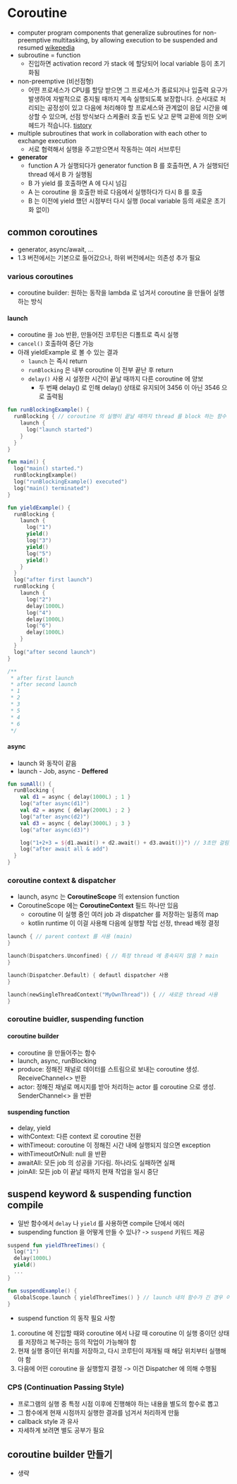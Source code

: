 # Coroutine
- computer program components that generalize subroutines for non-preemptive multitasking, by allowing execution to be suspended and resumed [wikepedia](https://en.wikipedia.org/wiki/Coroutine)
- subroutine = function
  - 진입하면 activation record 가 stack 에 할당되어 local variable 등이 초기화됨
- non-preemptive (비선점형)
  - 어떤 프로세스가 CPU를 할당 받으면 그 프로세스가 종료되거나 입출력 요구가 발생하여 자발적으로 중지될 때까지 계속 실행되도록 보장합니다. 순서대로 처리되는 공정성이 있고 다음에 처리해야 할 프로세스와 관계없이 응답 시간을 예상할 수 있으며, 선점 방식보다 스케줄러 호출 빈도 낮고 문맥 교환에 의한 오버헤드가 적습니다. [tistory](https://jwprogramming.tistory.com/14)
- multiple subroutines that work in collaboration with each other to exchange execution
  - 서로 협력해서 실행을 주고받으면서 작동하는 여러 서브루틴
- **generator**
  - function A 가 실행되다가 generator function B 를 호출하면, A 가 실행되던 thread 에서 B 가 실행됨
  - B 가 yield 를 호출하면 A 에 다시 넘김
  - A 는 coroutine 을 호출한 바로 다음에서 실행하다가 다시 B 를 호출
  - B 는 이전에 yield 했던 시점부터 다시 실행 (local variable 등의 새로운 초기화 없이)

## common coroutines
- generator, async/await, ...
- 1.3 버전에서는 기본으로 들어갔으나, 하위 버전에서는 의존성 추가 필요

### various coroutines
- coroutine builder: 원하는 동작을 lambda 로 넘겨서 coroutine 을 만들어 실행하는 방식

#### launch
- coroutine 을 `Job` 반환, 만들어진 코루틴은 디폴트로 즉시 실행
- `cancel()` 호출하여 중단 가능
- 아래 yieldExample 로 볼 수 있는 결과
  - `launch` 는 즉시 return
  - `runBlocking` 은 내부 coroutine 이 전부 끝난 후 return
  - `delay()` 사용 시 설정한 시간이 끝날 때까지 다른 coroutine 에 양보
    - 두 번째 delay() 로 인해 delay() 상태로 유지되어 3456 이 아닌 3546 으로 출력됨

```kotlin
fun runBlockingExample() {
  runBlocking { // coroutine 의 실행이 끝날 때까지 thread 를 block 하는 함수
    launch {
      log("launch started")
    }
  }
}

fun main() {
  log("main() started.")
  runBlockingExample()
  log("runBlockingExample() executed")
  log("main() terminated")
}

fun yieldExample() {
  runBlocking {
    launch {
      log("1")
      yield()
      log("3")
      yield()
      log("5")
      yield()
    }
  }
  log("after first launch")
  runBlocking {
    launch {
      log("2")
      delay(1000L)
      log("4")
      delay(1000L)
      log("6")
      delay(1000L)
    }
  }
  log("after second launch")
}

/**
 * after first launch
 * after second launch
 * 1
 * 2
 * 3
 * 5
 * 4
 * 6
 */
```

#### async
- launch 와 동작이 같음
- launch - Job, async - **Deffered**

```kotlin
fun sumAll() {
  runBlocking {
    val d1 = async { delay(1000L) ; 1 }
    log("after async(d1)")
    val d2 = async { delay(2000L) ; 2 }
    log("after async(d2)")
    val d3 = async { delay(3000L) ; 3 }
    log("after async(d3)")

    log("1+2+3 = ${d1.await() + d2.await() + d3.await()}") // 3초만 걸림, thread 는 1개만 사용
    log("after await all & add")
  }
}
```

### coroutine context & dispatcher
- launch, async 는 **CoroutineScope** 의 extension function
- CoroutineScope 에는 **CoroutineContext** 필드 하나만 있음
  - coroutine 이 실행 중인 여러 job 과 dispatcher 를 저장하는 일종의 map
  - kotlin runtime 이 이걸 사용해 다음에 실행할 작업 선정, thread 배정 결정

```kotlin
launch { // parent context 를 사용 (main)
}

launch(Dispatchers.Unconfined) { // 특정 thread 에 종속되지 않음 ? main
}

launch(Dispatcher.Default) { defautl dispatcher 사용
}

launch(newSingleThreadContext("MyOwnThread")) { // 새로운 thread 사용
}
```

### coroutine buidler, suspending function

#### coroutine builder
- coroutine 을 만들어주는 함수
- launch, async, runBlocking
- produce: 정해진 채널로 데이터를 스트림으로 보내는 coroutine 생성. ReceiveChannel<> 반환
- actor: 정해진 채널로 메시지를 받아 처리하는 actor 를 coroutine 으로 생성. SenderChannel<> 을 반환

#### suspending function
- delay, yield
- withContext: 다른 context 로 coroutine 전환
- withTimeout: coroutine 이 정해진 시간 내에 실행되지 않으면 exception
- withTimeoutOrNull: null 을 반환
- awaitAll: 모든 job 의 성공을 기다림. 하나라도 실패하면 실패
- joinAll: 모든 job 이 끝날 때까지 현재 작업을 일시 중단

## suspend keyword & suspending function compile
- 일반 함수에서 `delay` 나 `yield` 를 사용하면 compile 단에서 에러
- suspending function 을 어떻게 만들 수 있나? -> `suspend` 키워드 제공

```kotlin
suspend fun yieldThreeTimes() {
  log("1")
  delay(1000L)
  yield()
  ...
}

fun suspendExample() {
  GlobalScope.launch { yieldThreeTimes() } // launch 내의 함수가 긴 경우 이와 같이 분리 가능
}
```
- suspend function 의 동작 필요 사항  
1) coroutine 에 진입할 때와 coroutine 에서 나갈 때 coroutine 이 실행 중이던 상태를 저장하고 복구하는 등의 작업이 가능해야 함
2) 현재 실행 중이던 위치를 저장하고, 다시 코루틴이 재개될 때 해당 위치부터 실행해야 함
3) 다음에 어떤 coroutine 을 실행할지 결정 -> 이건 Dispatcher 에 의해 수행됨

### CPS (Continuation Passing Style)
- 프로그램의 실행 중 특정 시점 이후에 진행해야 하는 내용을 별도의 함수로 뽑고
- 그 함수에게 현재 시점까지 실행한 결과를 넘겨서 처리하게 만듦
- callback style 과 유사
- 자세하게 보려면 별도 공부가 필요

## coroutine builder 만들기
- 생략